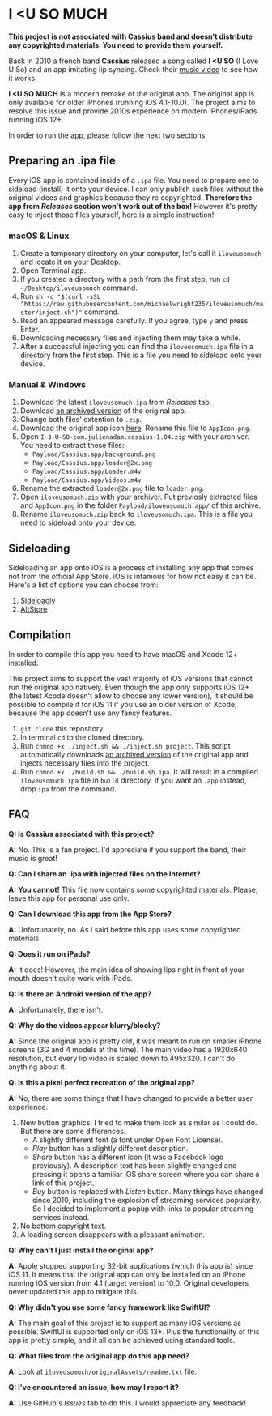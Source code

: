 
# I &lt;U SO MUCH

**This project is not associated with Cassius band and doesn't distribute any copyrighted materials. You need to provide them yourself.**

Back in 2010 a french band **Cassius** released a song called **I &lt;U SO** (I Love U So) and an app imitating lip syncing. Check their [music video](https://www.youtube.com/watch?v=NazVKnD-_sQ) to see how it works.

**I &lt;U SO MUCH** is a modern remake of the original app. The original app is only available for older iPhones (running iOS 4.1-10.0). The project aims to resolve this issue and provide 2010s experience on modern iPhones/iPads running iOS 12+.

In order to run the app, please follow the next two sections.

## Preparing an .ipa file

Every iOS app is contained inside of a `.ipa` file. You need to prepare one to sideload (install) it onto your device. I can only publish such files without the original videos and graphics because they're copyrighted. **Therefore the app from *Releases* section won't work out of the box!** However it's pretty easy to inject those files yourself, here is a simple instruction!

### macOS & Linux

1. Create a temporary directory on your computer, let's call it `iloveusomuch` and locate it on your Desktop.
2. Open Terminal app.
3. If you created a directory with a path from the first step, run `cd ~/Desktop/iloveusomuch` command.
4. Run `sh -c "$(curl -sSL "https://raw.githubusercontent.com/michaelwright235/iloveusomuch/master/inject.sh")"` command.
5. Read an appeared message carefully. If you agree, type `y` and press Enter.
6. Downloading necessary files and injecting them may take a while.
7. After a successful injecting you can find the `iloveusomuch.ipa` file in a directory from the first step. This is a file you need to sideload onto your device.

### Manual & Windows

1. Download the latest `iloveusomuch.ipa` from *Releases* tab.
2. Download [an archived version](https://archive.org/download/i-3-u-so-com.julienadam.cassius-1.04/I-3-U-SO-com.julienadam.cassius-1.04.ipa) of the original app.
3. Change both files' extention to `.zip`.
4. Download the original app icon [here](https://web.archive.org/web/20240111215624if_/https://is4-ssl.mzstatic.com/image/thumb/Purple/2b/df/56/mzi.rptjtlhi.png/738x0w.png). Rename this file to `AppIcon.png`.
5. Open `I-3-U-SO-com.julienadam.cassius-1.04.zip` with your archiver. You need to extract these files:
   - `Payload/Cassius.app/background.png`
   - `Payload/Cassius.app/loader@2x.png`
   - `Payload/Cassius.app/Loader.m4v`
   - `Payload/Cassius.app/Videos.m4v`
6. Rename the extracted `loader@2x.png` file to `loader.png`.
7. Open `iloveusomuch.zip` with your archiver. Put previosly extracted files and `AppIcon.png` in the folder `Payload/iloveusomuch.app/` of this archive.
8. Rename `iloveusomuch.zip` back to `iloveusomuch.ipa`. This is a file you need to sideload onto your device.

## Sideloading

Sideloading an app onto iOS is a process of installing any app that comes not from the official App Store. iOS is infamous for how not easy it can be. Here's a list of options you can choose from:

1. [Sideloadly](https://sideloadly.io/)
2. [AltStore](https://altstore.io/)

## Compilation

In order to compile this app you need to have macOS and Xcode 12+ installed.

This project aims to support the vast majority of iOS versions that cannot run the original app natively. Even though the app only supports iOS 12+ (the latest Xcode doesn't allow to choose any lower version), it should be possible to compile it for iOS 11 if you use an older version of Xcode, because the app doesn't use any fancy features.

1. `git clone` this repository.
2. In terminal `cd` to the cloned directory.
3. Run `chmod +x ./inject.sh && ./inject.sh project`. This script automatically downloads [an archived version](https://archive.org/details/i-3-u-so-com.julienadam.cassius-1.04) of the original app and injects necessary files into the project.
4. Run `chmod +x ./build.sh && ./build.sh ipa`. It will result in a compiled `iloveusomuch.ipa` file in `build` directory. If you want an `.app` instead, drop `ipa` from the command.

## FAQ

**Q: Is Cassius associated with this project?**

**A:** No. This is a fan project. I'd appreciate if you support the band, their music is great!

**Q: Can I share an .ipa with injected files on the Internet?**

**A:** **You cannot!** This file now contains some copyrighted materials. Please, leave this app for personal use only.

**Q: Can I download this app from the App Store?**

**A:** Unfortunately, no. As I said before this app uses some copyrighted materials.

**Q: Does it run on iPads?**

**A:** It does! However, the main idea of showing lips right in front of your mouth doesn't quite work with iPads.

**Q: Is there an Android version of the app?**

**A:** Unfortunately, there isn't.

**Q: Why do the videos appear blurry/blocky?**

**A:** Since the original app is pretty old, it was meant to run on smaller iPhone screens (3G and 4 models at the time). The main video has a 1920x640 resolution, but every lip video is scaled down to 495x320. I can't do anything about it.

**Q: Is this a pixel perfect recreation of the original app?**

**A:** No, there are some things that I have changed to provide a better user experience.

1. New button graphics. I tried to make them look as similar as I could do. But there are some differences.
   - A slightly different font (a font under Open Font License).
   - *Play* button has a slightly different description.
   - *Share* button has a different icon (it was a Facebook logo previously). A description text has been slightly changed and pressing it opens a familiar iOS share screen where you can share a link of this project.
   - *Buy* button is replaced with *Listen* button. Many things have changed since 2010, including the explosion of streaming services popularity. So I decided to implement a popup with links to popular streaming services instead.
2. No bottom copyright text.
3. A loading screen disappears with a pleasant animation.

**Q: Why can't I just install the original app?**

**A:** Apple stopped supporting 32-bit applications (which this app is) since iOS 11. It means that the original app can only be installed on an iPhone running iOS version from 4.1 (target version) to 10.0. Original developers never updated this app to mitigate this.

**Q: Why didn't you use some fancy framework like SwiftUI?**

**A:** The main goal of this project is to support as many iOS versions as possible. SwiftUI is supported only on iOS 13+. Plus the functionality of this app is pretty simple, and it all can be achieved using standard tools.

**Q: What files from the original app do this app need?**

**A:** Look at `iloveusomuch/originalAssets/readme.txt` file.

**Q: I've encountered an issue, how may I report it?**

**A:** Use GitHub's *Issues* tab to do this. I would appreciate any feedback!
